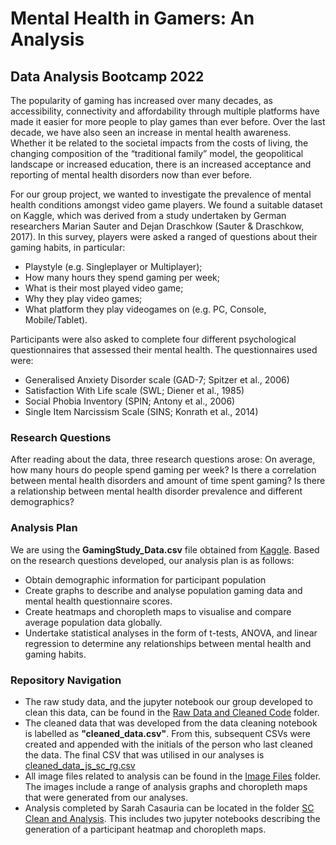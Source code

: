 # Mental Health in Gamers: An Analysis
## Data Analysis Bootcamp 2022

The popularity of gaming has increased over many decades, as accessibility, connectivity and affordability through multiple platforms have made it easier for more people to play games than ever before. Over the last decade, we have also seen an increase in mental health awareness. Whether it be related to the societal impacts from the costs of living, the changing composition of the “traditional family” model, the geopolitical landscape or increased education, there is an increased acceptance and reporting of mental health disorders now than ever before.

For our group project, we wanted to investigate the prevalence of mental health conditions amongst video game players. We found a suitable dataset on Kaggle, which was derived from a study undertaken by German researchers Marian Sauter and Dejan Draschkow (Sauter & Draschkow, 2017). In this survey, players were asked a ranged of questions about their gaming habits, in particular:
* Playstyle (e.g. Singleplayer or Multiplayer);
* How many hours they spend gaming per week;
* What is their most played video game;
* Why they play video games;
* What platform they play videogames on (e.g. PC, Console, Mobile/Tablet).

Participants were also asked to complete four different psychological questionnaires that assessed their mental health. The questionnaires used were:
* Generalised Anxiety Disorder scale (GAD-7; Spitzer et al., 2006)
* Satisfaction With Life scale (SWL; Diener et al., 1985)
* Social Phobia Inventory (SPIN; Antony et al., 2006)
* Single Item Narcissism Scale (SINS; Konrath et al., 2014)

### Research Questions
After reading about the data, three research questions arose:
On average, how many hours do people spend gaming per week?
Is there a correlation between mental health disorders and amount of time spent gaming?
Is there a relationship between mental health disorder prevalence and different demographics?

### Analysis Plan
We are using the **GamingStudy_Data.csv** file obtained from [Kaggle](https://www.kaggle.com/datasets/divyansh22/online-gaming-anxiety-data). Based on the research questions developed, our analysis plan is as follows:
* Obtain demographic information for participant population
* Create graphs to describe and analyse population gaming data and mental health questionnaire scores.
* Create heatmaps and choropleth maps to visualise and compare average population data globally.
* Undertake statistical analyses in the form of t-tests, ANOVA, and linear regression to determine any relationships between mental health and gaming habits.

### Repository Navigation
* The raw study data, and the jupyter notebook our group developed to clean this data, can be found in the [Raw Data and Cleaned Code](https://github.com/jsacharz/Project_01/tree/main/Raw%20Data%20and%20Clean%20Code) folder.
* The cleaned data that was developed from the data cleaning notebook is labelled as **"cleaned_data.csv"**. From this, subsequent CSVs were created and appended with the initials of the person who last cleaned the data. The final CSV that was utilised in our analyses is [cleaned_data_js_sc_rg.csv](https://github.com/jsacharz/Project_01/blob/main/cleaned_data_js_sc_rg.csv)
* All image files related to analysis can be found in the [Image Files](https://github.com/jsacharz/Project_01/tree/main/Image%20Files) folder. The images include a range of analysis graphs and choropleth maps that were generated from our analyses.
* Analysis completed by Sarah Casauria can be located in the folder [SC Clean and Analysis](https://github.com/jsacharz/Project_01/tree/main/SC%20clean%20and%20analysis). This includes two jupyter notebooks describing the generation of a participant heatmap and choropleth maps. 
